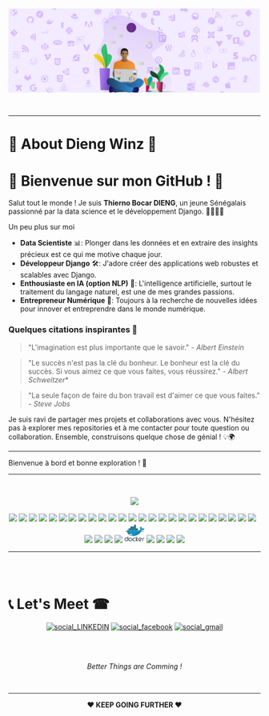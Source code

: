 # ![diengwinz](https://github.com/DiengWinz/DiengWinz/blob/main/twitter-min.jpg)

#
 



<!-- #
 
<p align="center"><img src="https://cdn.rawgit.com/sindresorhus/awesome/d7305f38d29fed78fa85652e3a63e154dd8e8829/media/badge.svg"/></p> -->

________
<h1 align="left">🤩 About Dieng Winz 🤔</h1>
<p  align="left">

# 🌟 Bienvenue sur mon GitHub ! 🌟

Salut tout le monde ! Je suis <strong>Thierno Bocar DIENG</strong>, un jeune Sénégalais passionné par la data science et le développement Django. 👨🏾‍💻✨ <br>

 Un peu plus sur moi

- **Data Scientiste** 📊: Plonger dans les données et en extraire des insights précieux est ce qui me motive chaque jour. 
- **Développeur Django** 🛠️: J'adore créer des applications web robustes et scalables avec Django.
- **Enthousiaste en IA (option NLP)** 🤖: L'intelligence artificielle, surtout le traitement du langage naturel, est une de mes grandes passions.
- **Entrepreneur Numérique** 🚀: Toujours à la recherche de nouvelles idées pour innover et entreprendre dans le monde numérique.

### Quelques citations inspirantes 🌟

> "L'imagination est plus importante que le savoir." - *Albert Einstein*

> "Le succès n'est pas la clé du bonheur. Le bonheur est la clé du succès. Si vous aimez ce que vous faites, vous réussirez." - *Albert Schweitzer**

> "La seule façon de faire du bon travail est d'aimer ce que vous faites." - *Steve Jobs*

Je suis ravi de partager mes projets et collaborations avec vous. N'hésitez pas à explorer mes repositories et à me contacter pour toute question ou collaboration. Ensemble, construisons quelque chose de génial ! 💡🌍

---

Bienvenue à bord et bonne exploration ! 🚀

---
</p>


<br/>


<p align="center"><img src="https://img.shields.io/badge/MOST%20USED-TECH%20STACK%20&%20TOOLS-21618C?style=for-the-badge"/></p>	

<div align="center">

<img width="40" src="https://raw.githubusercontent.com/gilbarbara/logos/master/logos/javascript.svg"/>

<img width="40" src="https://cdn.svgporn.com/logos/java.svg"/>

<img width="40" src="https://cdn.svgporn.com/logos/python.svg"/>
<img width="40" src="https://cdn.svgporn.com/logos/django-icon.svg"/>

<img width="40" src="https://cdn.svgporn.com/logos/wordpress-icon.svg"/>

<img width="60" src="https://upload.wikimedia.org/wikipedia/commons/e/ed/Pandas_logo.svg"/>

<img width="60" src="https://upload.wikimedia.org/wikipedia/commons/8/84/Matplotlib_icon.svg"/>
<img width="60" src="https://upload.wikimedia.org/wikipedia/commons/1/1a/NumPy_logo.svg"/>
<img width="60" src="https://github.com/gilbarbara/logos/blob/main/logos/seaborn-icon.svg"/>
<img width="60" src="https://github.com/gilbarbara/logos/blob/main/logos/seaborn-icon.svg"/>
<img width="40" src="https://upload.wikimedia.org/wikipedia/commons/2/2d/Tensorflow_logo.svg"/>
<img width="60" src="https://upload.wikimedia.org/wikipedia/commons/9/97/Talend_logo.svg"/>
<img width="60" src="https://upload.wikimedia.org/wikipedia/commons/0/0e/Hadoop_logo.svg"/>
<img width="40" src="https://upload.wikimedia.org/wikipedia/commons/f/f3/Apache_Spark_logo.svg"/>
<img width="60" src="https://upload.wikimedia.org/wikipedia/commons/8/8d/Microsoft_Excel_Logo_%282013-2019%29.svg"/>
<img width="60" src="https://upload.wikimedia.org/wikipedia/commons/0/05/Scikit_learn_logo_small.svg"/>
<img width="60" src="https://upload.wikimedia.org/wikipedia/commons/3/3f/Git_icon.svg"/>
<img width="60" src="https://upload.wikimedia.org/wikipedia/commons/3/35/GitLab_icon.svg"/>
<img width="60" src="https://img.icons8.com/?size=100&id=9Kvi1p1F0tUo&format=png&color=000000"/>
<img width="60" src="https://th.bing.com/th/id/OIP.RJqwnRwzFT4xWx20C2WcjgHaDt?rs=1&pid=ImgDetMain"/>
<img width="60" src="https://rud.is/b/wp-content/uploads/2016/02/RStudio.png"/>
<img width="80" src="https://upload.wikimedia.org/wikipedia/commons/3/38/Jupyter_logo.svg"/>
<img width="60" src="https://upload.wikimedia.org/wikipedia/commons/b/b2/SCIPY_2.svg"/>
<img width="80" src="https://upload.wikimedia.org/wikipedia/commons/d/dc/Mongodb-icon.svg"/>
<img width="60" src="https://th.bing.com/th/id/OIP.aQszwhgLKtGQXYk6hiLrvgAAAA?rs=1&pid=ImgDetMain"/>
<img width="60" src=""/>
<img width="60" src=""/>



<img width="40" src="https://cdn.svgporn.com/logos/google-analytics.svg"/>

<img width="40" src="https://www.svgrepo.com/show/303229/microsoft-sql-server-logo.svg"/>
<img width="40" src="https://cdn.svgporn.com/logos/mysql.svg"/>
<img width="40" src="https://cdn.svgporn.com/logos/postgresql.svg"/>
 <img src="https://raw.githubusercontent.com/devicons/devicon/master/icons/docker/docker-original-wordmark.svg" alt="docker" width="40" height="40"/>

<img width="40" src="https://cdn.svgporn.com/logos/bootstrap.svg"/>


<img width="40" src="https://cdn.svgporn.com/logos/visual-studio-code.svg"/>

<img width="40" src="https://cdn.svgporn.com/logos/figma.svg"/>
<img width="40" src="https://cdn.svgporn.com/logos/terminal.svg"/>

________
<br>
<br>



<h1 align="left">📞 Let's Meet ☎</h1>
<p align="center">
<a href="https://www.linkedin.com/in/%F0%9D%91%BB%F0%9D%92%89%F0%9D%92%8A%F0%9D%92%86%F0%9D%92%93%F0%9D%92%8F%F0%9D%92%90-%F0%9D%91%A9%F0%9D%92%90%F0%9D%92%84%F0%9D%92%82%F0%9D%92%93-%F0%9D%91%AB%F0%9D%91%B0%F0%9D%91%AC%F0%9D%91%B5%F0%9D%91%AE-2926b219b/"><img src="https://img.shields.io/badge/LINKEDIN-@diengwinz-0e76a8?style=for-the-badge&logo=linkedin&logoColor=0e76a8&logoWidth=25" alt="social_LINKEDIN"/></a>
<a href="https://facebook.com/diengwinz"><img src="https://img.shields.io/badge/FACEBOOK-@diengwinz-4267B2?style=for-the-badge&logo=facebook&logoColor=4267B2&logoWidth=25" alt="social_facebook"></a>
<a href="mailto:tdieng591@gmail.com"><img src="https://img.shields.io/badge/GMAIL-@diengwinz-B23121?style=for-the-badge&logo=gmail&logoColor=B23121&logoWidth=25" alt="social_gmail"></a>

</p>



<br/>
<br/>






*Better Things are Comming !*

<br/>


______________________________________________________
**❤ KEEP GOING FURTHER ❤**

